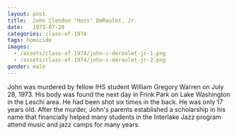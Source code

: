 ```yaml
---
layout: post
title:  John Clendon "Hoss" DeRoulet, Jr.
date:   1973-07-28
categories: class-of-1974
tags: homicide
images:
  - /assets/class-of-1974/john-c-deroulet-jr-1.png
  - /assets/class-of-1974/john-c-deroulet-jr-2.png
gender: male
---
```

John was murdered by fellow IHS student William Gregory Warren on July 28, 1973.  His body was found the next day in Frink Park on Lake Washington in the Leschi area.  He had been shot six times in the back.  He was only 17 years old.  After the murder, John's parents established a scholarship in his name that financially helped many students in the Interlake Jazz program attend music and jazz camps for many years.
